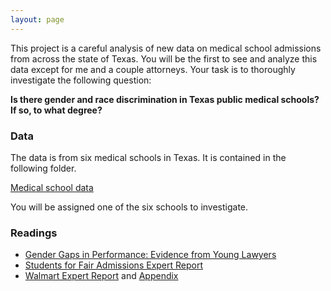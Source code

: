 ```yaml
---
layout: page
---
```


This project is a careful analysis of new data on medical school admissions from across the state of Texas.  You will be the first to see and analyze this data except for me and a couple attorneys.  Your task is to thoroughly investigate the following question:

**Is there gender and race discrimination in Texas public medical schools?  If so, to what degree?**

### Data

The data is from six medical schools in Texas.  It is contained in the following folder.

[Medical school data](../data/medical-school-data)

You will be assigned one of the six schools to investigate.


### Readings

- [Gender Gaps in Performance: Evidence from Young Lawyers](../readings/gendergap_lawyers.pdf)
- [Students for Fair Admissions Expert Report](../readings/SFAA.pdf)
- [Walmart Expert Report](../readings/walmart.pdf) and [Appendix](../readings/walmart_appendix.pdf)
